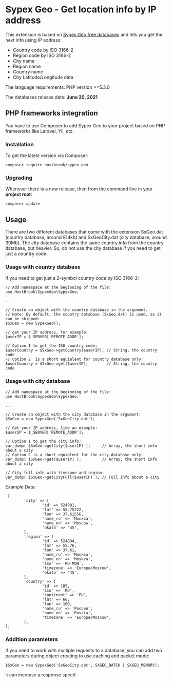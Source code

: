 # Sypex Geo - Get location info by IP address

This extension is based on [Sypex Geo free databases](https://sypexgeo.net/) and lets you get the next info using IP address:
- Country code by ISO 3166-2
- Region code by ISO 3166-2
- City name
- Region name
- Country name
- City Latitude/Longitude data

The language requirements: PHP version >=5.3.0

The databases release date:  **June 30, 2021**

## PHP frameworks integration

You have to use Composer to add Sypex Geo to your project based on PHP frameworks like Laravel, Yii, etc.

### Installation

To get the latest version via Composer:
```shell
composer require hostbrook/sypex-geo
```

### Upgrading

Whenever there is a new release, then from the command line in your **project root**:

```shell
composer update
```

## Usage

There are two different databases that come with the extension SxGeo.dat (country database, around 814kb) and SxGeoCity.dat (city database, around 39Mb).
The city database contains the same country info from the country database, but heavier. So, do not use the city database if you need to get just a country code.

### Usage with country database

If you need to get just a 2-symbol country code by ISO 3166-2:

```shell
// Add namespace at the beginning of the file:
use HostBrook\SypexGeo\SypexGeo;

...

// Create an object with the country database in the argument.
// Note: By default, the country database (SxGeo.dat) is used, so it can be skipped:
$SxGeo = new SypexGeo();

// get your IP address, for example:
$userIP = $_SERVER['REMOTE_ADDR'];

// Option 1 to get the ISO country code:
$userCountry = $SxGeo->getCountry($userIP); // String, the country code
// Option 2  is a short equialent for country database only:
$userCountry = $SxGeo->get($userIP);        // String, the country code

```

### Usage with city database

```shell
// Add namespace at the beginning of the file:
use HostBrook\SypexGeo\SypexGeo;

...

// Create an object with the city database in the argument:
$SxGeo = new SypexGeo('SxGeoCity.dat');

// Get your IP address, like an example:
$userIP = $_SERVER['REMOTE_ADDR'];

// Option 1 to get the city info:
var_dump( $SxGeo->getCity($userIP) );     // Array, the short info about a city
// Option 2 is a short equialent for the city database only:
var_dump( $SxGeo->get($userIP) );         // Array, the short info about a city

// City full info with timezone and region:
var_dump( $SxGeo->getCityFull($userIP) ); // Full info about a city

```

Example Data:

```shell
 [
		'city' => [
				'id' => 524901,
				'lat' => 55.75222,
				'lon' => 37.61556,
				'name_ru' => 'Москва',
				'name_en' => 'Moscow',
				'okato' => '45',
		],
		'region' => [
				'id' => 524894,
				'lat' => 55.76,
				'lon' => 37.61,
				'name_ru' => 'Москва',
				'name_en' => 'Moskva',
				'iso' => 'RU-MOW',
				'timezone' => 'Europe/Moscow',
				'okato' => '45',
		],
		'country' => [
				'id' => 185,
				'iso' => 'RU',
				'continent' => 'EU',
				'lat' => 60,
				'lon' => 100,
				'name_ru' => 'Россия',
				'name_en' => 'Russia',
				'timezone' => 'Europe/Moscow',
		],
];

```

### Addition parameters

If you need to work with multiple requests to a database, you can add two parameters during object creating to use caching and packet mode:

```shell
$SxGeo = new SypexGeo('SxGeoCity.dat', SXGEO_BATCH | SXGEO_MEMORY);
```

it can increase a response speed.
